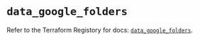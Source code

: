 # `data_google_folders`

Refer to the Terraform Registory for docs: [`data_google_folders`](https://registry.terraform.io/providers/hashicorp/google/4.72.0/docs/data-sources/folders).
